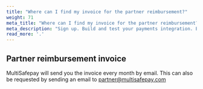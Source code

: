```yaml
---
title: "Where can I find my invoice for the partner reimbursement?"
weight: 71
meta_title: "Where can I find my invoice for the partner reimbursement? - MultiSafepay Docs"
meta_description: "Sign up. Build and test your payments integration. Explore our products and services. Use our API Reference, SDKs, and wrappers. Get support."
read_more: '.'
---
```

## Partner reimbursement invoice

MultiSafepay will send you the invoice every month by email. This can also be requested by sending an email to <partner@multisafepay.com>